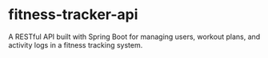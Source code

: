 # fitness-tracker-api
A RESTful API built with Spring Boot for managing users, workout plans, and activity logs in a fitness tracking system.
